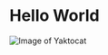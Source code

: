 # Hello World
![Image of Yaktocat](https://user-images.githubusercontent.com/67910649/184987592-b7244e38-5792-4b34-833f-863c2d241070.png)
